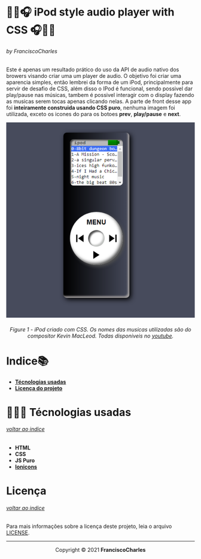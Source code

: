 # 


<p align="center">
  <h1><b>📱🎵🎧 iPod style audio player with CSS 🎧🎵📱</b></h1>
  <h6>by <i>FranciscoCharles</i></h6>
</p>
<p align="justify">

Este é apenas um resultado prático do uso da API de audio nativo dos browers visando criar uma
um player de audio. O objetivo foi criar uma aparencia simples, então lembrei da forma de um iPod, principalmente
para servir de desafio de CSS, além disso o IPod é funcional, sendo possivel dar play/pause nas músicas, tambem é possivel interagir com o display fazendo as musicas serem tocas apenas clicando nelas. A parte de front desse app foi **inteiramente construida usando CSS puro**, nenhuma imagem foi utilizada, exceto os icones do para os botoes **prev**, **play/pause** e **next**.
</p>

<div align="center">
    <img src="./src/result.png">
    <br>
    <h6>
        Figure 1 - iPod criado com CSS. Os nomes das musicas
        utilizadas são do compositor Kevin MacLeod. Todas disponiveis no <a href="https://www.youtube.com/playlist?list=PLrwYF1Q780z-5naGR0lBXRC-mVfg5OmxI" alt="playlist">youtube</a>.
    </h6>
</div>

# <a name=index>Indice📚</a>

- [**Técnologias usadas**](#tecno)
- [**Licença do projeto**](#license)

# **<a name=tecno>🔮🔮🔮 Técnologias usadas </a>** <h6>[voltar ao indice](#index)</h6>

+ **HTML**
+ **CSS**
+ **JS Puro**
+ [**Ionicons**](https://ionic.io/ionicons/v4)


# **<a name=license>Licença</a>**  <h6>[voltar ao indice](#index)</h6>

Para mais informações sobre a licença deste projeto, leia o arquivo <a href="./LICENSE" title="go to license file">LICENSE</a>.

---
<p align="center">
    Copyright © 2021 <b>FranciscoCharles</b>
</p>